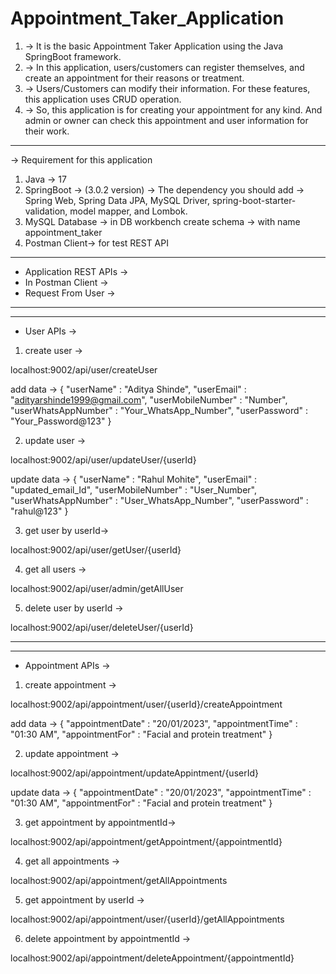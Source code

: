 # Appointment_Taker_Application


1) -> It is the basic Appointment Taker Application using the Java SpringBoot framework.
2) -> In this application, users/customers can register themselves, and create an appointment for their reasons or treatment.
3) -> Users/Customers can modify their information. For these features, this application uses CRUD operation.
4) -> So, this application is for creating your appointment for any kind. And admin or owner can check this appointment and user information for their work.

---------------------------------------------------------------------------------------------------------

-> Requirement for this application
1) Java -> 17
2) SpringBoot -> (3.0.2 version) -> 
The dependency you should add -> Spring Web, Spring Data JPA, MySQL Driver, spring-boot-starter-validation, model mapper, and Lombok.
3) MySQL Database -> in DB workbench create schema -> with name appointment_taker
4) Postman Client-> for test REST API

----------------------------------------------------------------------------------------------------------

* Application REST APIs ->
* In Postman Client ->
* Request From User ->

----------------------------------------------------------------------------------------------------------
----------------------------------------------------------------------------------------------------------

* User APIs ->

1) create user -> 

localhost:9002/api/user/createUser

add data ->
{
    "userName" : "Aditya Shinde",
    "userEmail" : "adityarshinde1999@gmail.com",
    "userMobileNumber" : "Number",
    "userWhatsAppNumber" : "Your_WhatsApp_Number",
    "userPassword" : "Your_Password@123"
}

2) update user ->

localhost:9002/api/user/updateUser/{userId}

update data ->
{
    "userName" : "Rahul Mohite",
    "userEmail" : "updated_email_Id",
    "userMobileNumber" : "User_Number",
    "userWhatsAppNumber" : "User_WhatsApp_Number",
    "userPassword" : "rahul@123"
}

3) get user by userId->

localhost:9002/api/user/getUser/{userId}

4) get all users ->

localhost:9002/api/user/admin/getAllUser

5) delete user by userId ->

localhost:9002/api/user/deleteUser/{userId}

---------------------------------------------------------------------------------------------------------
---------------------------------------------------------------------------------------------------------

* Appointment APIs ->

1) create appointment ->

localhost:9002/api/appointment/user/{userId}/createAppointment

add data ->
{
    "appointmentDate" : "20/01/2023",
    "appointmentTime" : "01:30 AM",
    "appointmentFor" : "Facial and protein treatment"
}

2) update appointment ->

localhost:9002/api/appointment/updateAppintment/{userId}

update data ->
{
    "appointmentDate" : "20/01/2023",
    "appointmentTime" : "01:30 AM",
    "appointmentFor" : "Facial and protein treatment"
}

3) get appointment by appointmentId->

localhost:9002/api/appointment/getAppointment/{appointmentId}

4) get all appointments ->

localhost:9002/api/appointment/getAllAppointments

5) get appointment by userId ->

localhost:9002/api/appointment/user/{userId}/getAllAppointments

6) delete appointment by appointmentId ->

localhost:9002/api/appointment/deleteAppointment/{appointmentId}

